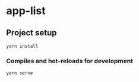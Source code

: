 # app-list

## Project setup
```
yarn install
```

### Compiles and hot-reloads for development
```
yarn serve
```

